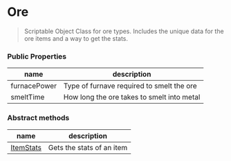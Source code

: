# Ore
> Scriptable Object Class for ore types. Includes the unique data for the ore items and a way to get the stats.

### Public Properties
|name|description|
|----|-----------|
|furnacePower|Type of furnave required to smelt the ore|
|smeltTime|How long the ore takes to smelt into metal|

### Abstract methods
|name|description|
|-|-|
|[ItemStats](ItemStats.md)|Gets the stats of an item|